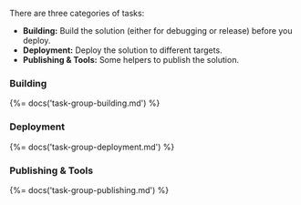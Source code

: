 There are three categories of tasks:

- **Building:** Build the solution (either for debugging or release) before you deploy.
- **Deployment:** Deploy the solution to different targets.
- **Publishing & Tools:** Some helpers to publish the solution.

### Building
{%= docs('task-group-building.md') %}

### Deployment
{%= docs('task-group-deployment.md') %}

### Publishing & Tools
{%= docs('task-group-publishing.md') %}

